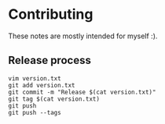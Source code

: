 # Contributing

These notes are mostly intended for myself :).

## Release process

```
vim version.txt
git add version.txt
git commit -m "Release $(cat version.txt)"
git tag $(cat version.txt)
git push
git push --tags
```
